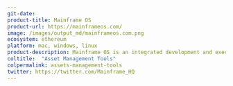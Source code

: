 ```yaml
---
git-date: 
product-title: Mainframe OS
product-url: https://mainframeos.com/
image: /images/output_md/mainframeos.com.png
ecosystem: ethereum
platform: mac, windows, linux
product-description: Mainframe OS is an integrated development and execution platform that simplifies the creation and use of dApps.
coltitle:  "Asset Management Tools"
colpermalink: assets-management-tools
twitter: https://twitter.com/Mainframe_HQ
---
```


